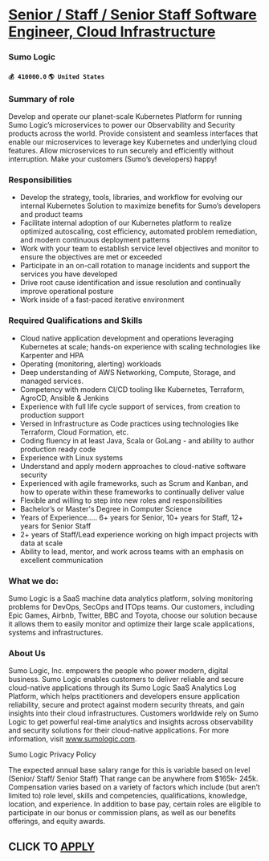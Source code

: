 # [Senior / Staff / Senior Staff Software Engineer, Cloud Infrastructure](https://www.remotewlb.com/apply/senior-staff-senior-staff-software-engineer-cloud-infrastructure-82353)  
### Sumo Logic  
#### `💰 410000.0` `🌎 United States`  

### **Summary of role**

Develop and operate our planet-scale Kubernetes Platform for running Sumo Logic’s microservices to power our Observability and Security products across the world. Provide consistent and seamless interfaces that enable our microservices to leverage key Kubernetes and underlying cloud features. Allow microservices to run securely and efficiently without interruption. Make your customers (Sumo’s developers) happy!

### **Responsibilities**

  * Develop the strategy, tools, libraries, and workflow for evolving our internal Kubernetes Solution to maximize benefits for Sumo’s developers and product teams
  * Facilitate internal adoption of our Kubernetes platform to realize optimized autoscaling, cost efficiency, automated problem remediation, and modern continuous deployment patterns
  * Work with your team to establish service level objectives and monitor to ensure the objectives are met or exceeded
  * Participate in an on-call rotation to manage incidents and support the services you have developed
  * Drive root cause identification and issue resolution and continually improve operational posture
  * Work inside of a fast-paced iterative environment

###  **Required Qualifications and Skills**

  * Cloud native application development and operations leveraging Kubernetes at scale; hands-on experience with scaling technologies like Karpenter and HPA
  * Operating (monitoring, alerting) workloads 
  * Deep understanding of AWS Networking, Compute, Storage, and managed services.
  * Competency with modern CI/CD tooling like Kubernetes, Terraform, AgroCD, Ansible & Jenkins
  * Experience with full life cycle support of services, from creation to production support
  * Versed in Infrastructure as Code practices using technologies like Terraform, Cloud Formation, etc.
  * Coding fluency in at least Java, Scala or GoLang - and ability to author production ready code
  * Experience with Linux systems
  * Understand and apply modern approaches to cloud-native software security
  * Experienced with agile frameworks, such as Scrum and Kanban, and how to operate within these frameworks to continually deliver value
  * Flexible and willing to step into new roles and responsibilities
  * Bachelor’s or Master's Degree in Computer Science
  * Years of Experience..... 6+ years for Senior, 10+ years for Staff, 12+ years for Senior Staff
  * 2+ years of Staff/Lead experience working on high impact projects with data at scale
  * Ability to lead, mentor, and work across teams with an emphasis on excellent communication

### What we do:

Sumo Logic is a SaaS machine data analytics platform, solving monitoring problems for DevOps, SecOps and ITOps teams. Our customers, including Epic Games, Airbnb, Twitter, BBC and Toyota, choose our solution because it allows them to easily monitor and optimize their large scale applications, systems and infrastructures.

### About Us

Sumo Logic, Inc. empowers the people who power modern, digital business. Sumo Logic enables customers to deliver reliable and secure cloud-native applications through its Sumo Logic SaaS Analytics Log Platform, which helps practitioners and developers ensure application reliability, secure and protect against modern security threats, and gain insights into their cloud infrastructures. Customers worldwide rely on Sumo Logic to get powerful real-time analytics and insights across observability and security solutions for their cloud-native applications. For more information, visit www.sumologic.com.

Sumo Logic Privacy Policy

The expected annual base salary range for this is variable based on level (Senior/ Staff/ Senior Staff) That range can be anywhere from $165k- 245k. Compensation varies based on a variety of factors which include (but aren’t limited to) role level, skills and competencies, qualifications, knowledge, location, and experience. In addition to base pay, certain roles are eligible to participate in our bonus or commission plans, as well as our benefits offerings, and equity awards.

  
## CLICK TO [APPLY](https://www.remotewlb.com/apply/senior-staff-senior-staff-software-engineer-cloud-infrastructure-82353)

